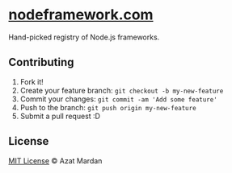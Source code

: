 [nodeframework.com](http://nodeframework.com)
=============

Hand-picked registry of Node.js frameworks.

## Contributing
 
1. Fork it!
2. Create your feature branch: `git checkout -b my-new-feature`
3. Commit your changes: `git commit -am 'Add some feature'`
4. Push to the branch: `git push origin my-new-feature`
5. Submit a pull request :D

## License
[MIT License](https://github.com/azat-co/nodeframework/blob/master/LICENSE) © Azat Mardan
